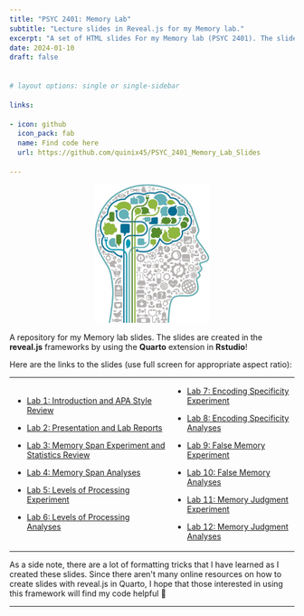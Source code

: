 ```yaml
---
title: "PSYC 2401: Memory Lab"
subtitle: "Lecture slides in Reveal.js for my Memory lab."
excerpt: "A set of HTML slides For my Memory lab (PSYC 2401). The slides are created in the **reveal.js** frameworks by using the **Quarto** extension in **Rstudio**! "
date: 2024-01-10
draft: false


# layout options: single or single-sidebar

links:

- icon: github
  icon_pack: fab
  name: Find code here
  url: https://github.com/quinix45/PSYC_2401_Memory_Lab_Slides
  
---
```


<center> <img src="featured-hex.png"  width="40%" height="20%"> </center>

A repository for my Memory lab slides. The slides are created in the **reveal.js** frameworks by using the **Quarto** extension in **Rstudio**!

Here are the links to the slides (use full screen for appropriate aspect ratio):

<table style="border:0px;">
<td style="border:0px;">   
  
- [Lab 1: Introduction and APA Style Review](https://raw.githack.com/quinix45/PSYC_2401_Memory_Lab_Slides/main/Presentations%20files/Lab%201%20presentation.html#/title-slide)

- [Lab 2: Presentation and Lab Reports](https://raw.githack.com/quinix45/PSYC_2401_Memory_Lab_Slides/main/Presentations%20files/Lab%202%20Presentaiton%20and%20Lab%20Reports.html#/title-slide)

- [Lab 3: Memory Span Experiment and Statistics Review](https://raw.githack.com/quinix45/PSYC_2401_Memory_Lab_Slides/main/Presentations%20files/Lab%203%20Experiment%201%20and%20Statistics%20Review.html#/title-slide)

- [Lab 4: Memory Span Analyses](https://raw.githack.com/quinix45/PSYC_2401_Memory_Lab_Slides/main/Presentations%20files/Lab%204%20Memory%20Span%20Analyses.html#/title-slide)

- [Lab 5: Levels of Processing Experiment](https://raw.githack.com/quinix45/PSYC_2401_Memory_Lab_Slides/main/Presentations%20files/Lab%205%20Levels%20of%20Processing%20Experiment.html#/title-slide)

- [Lab 6: Levels of Processing Analyses](https://raw.githack.com/quinix45/PSYC_2401_Memory_Lab_Slides/main/Presentations%20files/Lab%206%20Levels%20of%20Processing%20Analyses.html#/title-slide)
</td>


<td style="border:0px;">
  
- [Lab 7: Encoding Specificity Experiment](https://raw.githack.com/quinix45/PSYC_2401_Memory_Lab_Slides/main/Presentations%20files/Lab%207%20Encoding%20Specificity%20Experiment.html#/title-slide)

- [Lab 8: Encoding Specificity Analyses](https://raw.githack.com/quinix45/PSYC_2401_Memory_Lab_Slides/main/Presentations%20files/Lab%208%20Encoding%20Specificity%20Analyses.html#/title-slide)

- [Lab 9: False Memory Experiment](https://raw.githack.com/quinix45/PSYC_2401_Memory_Lab_Slides/main/Presentations%20files/Lab%209%20False%20Memory%20Experiment.html#/title-slide)

- [Lab 10: False Memory Analyses](https://raw.githack.com/quinix45/PSYC_2401_Memory_Lab_Slides/main/Presentations%20files/Lab%2010%20False%20Memory%20Analyses.html#/title-slide)

- [Lab 11: Memory Judgment Experiment](https://raw.githack.com/quinix45/PSYC_2401_Memory_Lab_Slides/main/Presentations%20files/Lab%2011%20Memory%20Judgment%20Experiment.html#/title-slide)

- [Lab 12: Memory Judgment Analyses](https://raw.githack.com/quinix45/PSYC_2401_Memory_Lab_Slides/main/Presentations%20files/Lab%2012%20Memory%20Judgment%20Analyses.html#/title-slide)
</td>

</table>

As a side note, there are a lot of formatting tricks that I have learned as I created these slides. Since there aren't many online resources on how to create slides with reveal.js in Quarto, I hope that those interested in using this framework will find my code helpful 🤗

---
